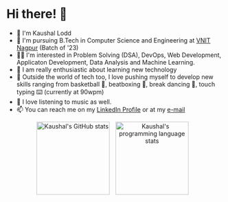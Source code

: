 # Hi there! 👋

<!--
**kaushallodd62/kaushallodd62** is a ✨ _special_ ✨ repository because its `README.md` (this file) appears on your GitHub profile.

Here are some ideas to get you started:

- 🔭 I’m currently working on ...
- 🌱 I’m currently learning ...
- 👯 I’m looking to collaborate on ...
- 🤔 I’m looking for help with ...
- 💬 Ask me about ...
- 📫 How to reach me: ...
- 😄 Pronouns: ...
- ⚡ Fun fact: ...
-->

* 🚀 I'm Kaushal Lodd
* 🌱 I'm pursuing B.Tech in Computer Science and Engineering at [VNIT Nagpur](https://vnit.ac.in/) (Batch of '23)
* 👨‍💻 I'm interested in Problem Solving (DSA), DevOps, Web Development, Applicaton Development, Data Analysis and Machine Learning.
* 🌄 I am really enthusiastic about learning new technology
* 🏀 Outside the world of tech too, I love pushing myself to develop new skills ranging from basketball 🏀, beatboxing 🎤, break dancing 🕺, touch typing ⌨️ (currently at 90wpm) 
* 🎵 I love listening to music as well.
* 📫 You can reach me on my [LinkedIn Profile](https://linkedin.com/in/kaushal-lodd) or at my [e-mail](mailto:kaushallodd62@gmail.com)

<p align="center">
  <img align="center" src="https://github-readme-stats.vercel.app/api?username=kaushallodd62&theme=algolia&title_color=89cff0&include_all_commits=true&count_private=true&show_icons=true" height="170px" alt="Kaushal's GitHub stats" />
  <img align="center" hspace="10" src="https://github-readme-stats.vercel.app/api/top-langs/?username=kaushallodd62&langs_count=8&hide=scss,css,html&layout=compact&card_width=350" height="170px" alt="Kaushal's programming language stats" />
</p>
